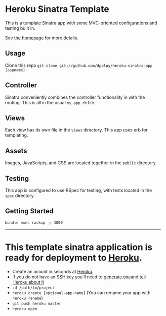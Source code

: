 # Heroku Sinatra Template

This is a template Sinatra app with some MVC-oriented configurations and
testing built in.

See [the homepage](http://os.alfajango.com/heroku-sinatra-mvc/) for more details.

## Usage

Clone this repo `git clone git://github.com/dpaluy/heroku-sinatra-app [appname]`

## Controller

Sinatra conveniently combines the controller functionality in with the
routing. This is all in the usual `my_app.rb` file.

## Views

Each view has its own file in the `views` directory. This app uses erb
for templating.

## Assets

Images, JavaScripts, and CSS are located together in the `public`
directory.

## Testing

This app is configured to use RSpec for testing, with tests located in
the `spec` directory.

## Getting Started

```bash
bundle exec rackup -p 3000
```

--------------------------------------------------------------------

# This template sinatra application is ready for deployment to [Heroku](http://heroku.com).

* Create an acount in seconds at [Heroku](http://heroku.com/signup).
* If you do not have an SSH key you'll need to [generate one](http://heroku.com/docs/index.html#_setting_up_ssh_public_keys)and [tell Heroku about it](http://heroku.com/docs/index.html#_manage_keys_on_heroku)
* `cd /path/to/project`
* `heroku create [optional-app-name]` (You can rename your app with `heroku rename`)
* `git push heroku master`
* `heroku open`
